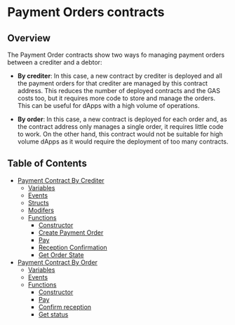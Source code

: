 # Payment Orders contracts

## Overview
The Payment Order contracts show two ways fo managing payment orders between a crediter and a debtor:

- **By crediter**: In this case, a new contract by crediter is deployed and all the payment orders for that crediter are managed by this contract address. This reduces the number of deployed contracts and the GAS costs too, but it requires more code to store and manage the orders. This can be useful for dApps with a high volume of operations.

- **By order**: In this case, a new contract is deployed for each order and, as the contract address only manages a single order, it requires little code to work. On the other hand, this contract would not be suitable for high volume dApps as it would require the deployment of too many contracts.

## Table of Contents
- [Payment Contract By Crediter](./payment_order/payment_contract_by_crediter.md#overview)
    - [Variables](./payment_order/payment_contract_by_crediter.md#variables)
    - [Events](./payment_order/payment_contract_by_crediter.md#events)
    - [Structs](./payment_order/payment_contract_by_crediter.md#structs)
    - [Modifers](./payment_order/payment_contract_by_crediter.md#modifier)
    - [Functions](./payment_order/payment_contract_by_crediter.md#functions)
        - [Constructor](./payment_order/payment_contract_by_crediter.md#constructor)
        - [Create Payment Order](./payment_order/payment_contract_by_crediter.md#createpaymentorder)
        - [Pay](./payment_order/payment_contract_by_crediter.md#pay)
        - [Reception Confirmation](./payment_order/payment_contract_by_crediter.md#received)
        - [Get Order State](./payment_order/payment_contract_by_crediter.md#getorderstate)
- [Payment Contract By Order](./payment_order/payment_contract_by_order.md#overview)
    - [Variables](./payment_order/payment_contract_by_order.md#variables)
    - [Events](./payment_order/payment_contract_by_order.md#events)
    - [Functions](./payment_order/payment_contract_by_order.md#functions)
        - [Constructor](./payment_order/payment_contract_by_order.md#constructor)
        - [Pay](./payment_order/payment_contract_by_order.md#pay)
        - [Confirm reception](./payment_order/payment_contract_by_order.md#received)
        - [Get status](./payment_order/payment_contract_by_order.md#getstate)